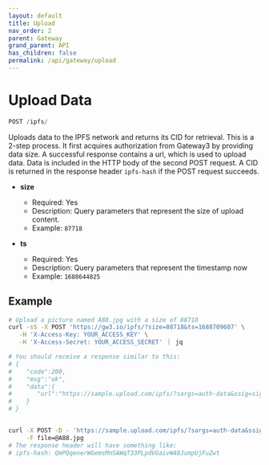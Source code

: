 ```yaml
---
layout: default
title: Upload
nav_order: 2
parent: Gateway
grand_parent: API
has_children: false
permalink: /api/gateway/upload
---
```


# Upload Data

```javascript
POST /ipfs/
```

Uploads data to the IPFS network and returns its CID for retrieval.
This is a 2-step process.
It first acquires authorization from Gateway3 by providing data size.
A successful response contains a url, which is used to upload data.
Data is included in the HTTP body of the second POST request.
A CID is returned in the response header `ipfs-hash` if the POST request succeeds.

- **size**
  - Required: Yes
  - Description: Query parameters that represent the size of upload content.
  - Example: `87718`

- **ts**
  - Required: Yes
  - Description: Query parameters that represent the timestamp now
  - Example: `1688644825`

## Example

```bash
# Upload a picture named A88.jpg with a size of 88718
curl -sS -X POST 'https://gw3.io/ipfs/?size=88718&ts=1688709607' \
   -H 'X-Access-Key: YOUR_ACCESS_KEY' \
   -H 'X-Access-Secret: YOUR_ACCESS_SECRET' ｜ jq

# You should receive a response similar to this:
# {
#    "code":200,
#    "msg":"ok",
#    "data":{
#       "url":"https://sample.upload.com/ipfs/?sargs=auth-data&ssig=sign-data"
#    }
# }


curl -X POST -D - 'https://sample.upload.com/ipfs/?sargs=auth-data&ssig=sign-data' \
     -F file=@A88.jpg
# The response header will have something like:
# ipfs-hash: QmPQqenerWGemsMnSAWqT33PLpdVGaivW48JumpUjFuZwt
```
